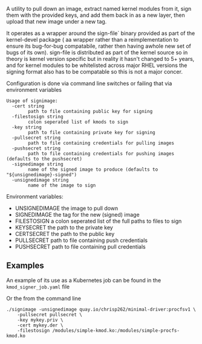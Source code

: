A utility to pull down an image, extract named kernel modules from it, sign them with the provided keys, and add them back in as a new layer, then upload that new image under a new tag.

It operates as a wrapper around the sign-file` binary provided as part of the kernel-devel package  ( aa wrapper rather than a reimplementation to ensure its bug-for-bug compatabile, rather then having awhole new set of bugs of its own). sign-file is distributed as part of the kernel source so in theory is kernel version specific but in reality it hasn't changed to 5+ years, and for kernel modules to be whitelisted across major RHEL versions the signing format also has to be compatable so this is not a major concer.

Configuration is done via command line switches or failing that via environment variables

```
Usage of signimage:
  -cert string
        path to file containing public key for signing
  -filestosign string
        colon seperated list of kmods to sign
  -key string
        path to file containing private key for signing
  -pullsecret string
        path to file containing credentials for pulling images
  -pushsecret string
        path to file containing credentials for pushing images (defaults to the pushsecret)
  -signedimage string
        name of the signed image to produce (defaults to "${unsignedimage}-signed")
  -unsignedimage string
        name of the image to sign
```

Environment variables:


- UNSIGNEDIMAGE  the image to pull down
- SIGNEDIMAGE  the tag for the new (signed) image
- FILESTOSIGN  a colon seperated list of the full paths to files to sign
- KEYSECRET  the path to the private key
- CERTSECRET  the path to the public key 
- PULLSECRET  path to file containing push credentials
- PUSHSECRET  path to file containing pull credentials



## Examples
An example of its use as a Kubernetes job can be found in the ```kmod_signer_job.yaml``` file

Or the from the command line
```
./signimage -unsignedimage quay.io/chrisp262/minimal-driver:procfsv1 \
	-pullsecret pullsecret \
	-key mykey.priv \
	-cert mykey.der \
	-filestosign /modules/simple-kmod.ko:/modules/simple-procfs-kmod.ko
```


